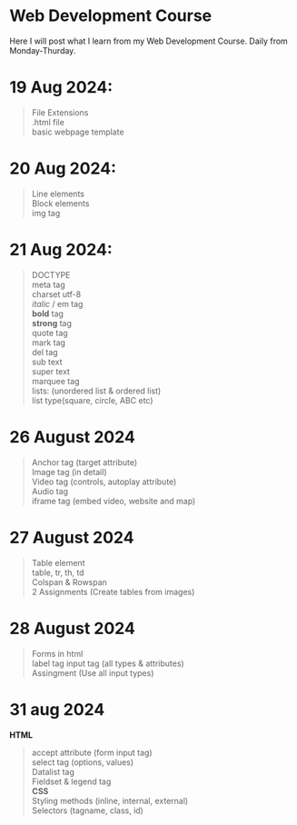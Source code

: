 # Web Development Course
Here I will post what I learn from my Web Development Course.
Daily from Monday-Thurday.

# 19 Aug 2024:

> File Extensions\
> .html file\
> basic webpage template

# 20 Aug 2024:

> Line elements\
> Block elements\
> img tag

# 21 Aug 2024:

> DOCTYPE\
> meta tag\
> charset utf-8\
> *italic* / em tag\
> **bold** tag\
> **strong** tag\
> quote tag\
> mark tag\
> del tag\
> sub text\
> super text\
> marquee tag\
> lists: (unordered list & ordered list)\
> list type(square, circle, ABC etc)

# 26 August 2024

> Anchor tag (target attribute)\
> Image tag (in detail)\
> Video tag (controls, autoplay attribute)\
> Audio tag\
> iframe tag (embed video, website and map)

# 27 August 2024

> Table element\
> table, tr, th, td\
> Colspan & Rowspan\
> 2 Assignments (Create tables from images)

# 28 August 2024

> Forms in html\
> label tag
> input tag (all types & attributes)\
> Assingment (Use all input types)

# 31 aug 2024

**HTML**
> accept attribute (form input tag)\
> select tag (options, values)\
> Datalist tag\
> Fieldset & legend tag\
**CSS**\
> Styling methods (inline, internal, external)\
> Selectors (tagname, class, id)
